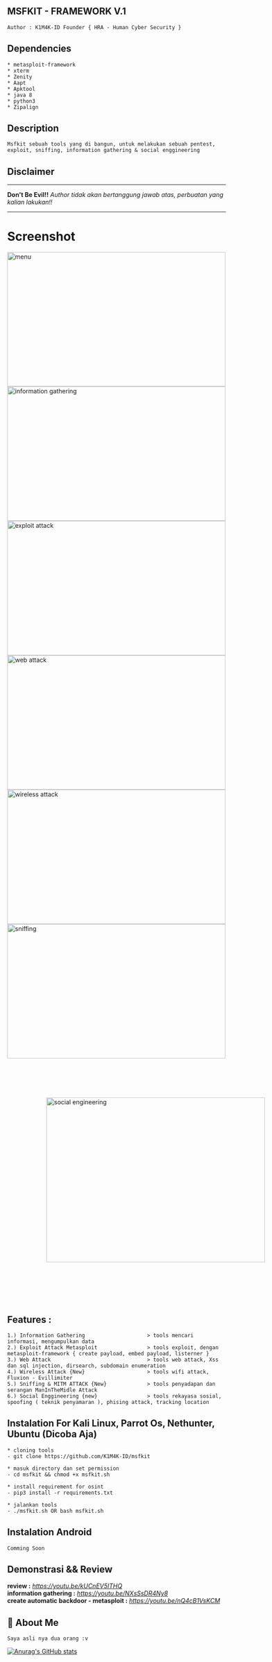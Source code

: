 ## MSFKIT - FRAMEWORK V.1
```
Author : K1M4K-ID Founder { HRA - Human Cyber Security }
```

## Dependencies
```
* metasploit-framework
* xterm
* Zenity
* Aapt
* Apktool
* java 8
* python3
* Zipalign
```

## Description
 ```
Msfkit sebuah tools yang di bangun, untuk melakukan sebuah pentest, exploit, sniffing, information gathering & social enggineering
 ```
 
## Disclaimer
*** 
<b>Don't Be Evil!!</b> <i>Author tidak akan bertanggung jawab atas, perbuatan yang kalian lakukan!!</i>
***
 
# Screenshot 
<img src="/images/menu" alt="menu" style="width:503px;height:310px;"> <img src="/images/information%20gathering" alt="information gathering" style="width:503px;height:310px;">
<img src="/images/exploit%20attack" alt="exploit attack" style="width:503px;height:310px;"> <img src="/images/web%20attack" alt="web attack" style="width:503px;height:310px;">
<img src="/images/wifi%20attack" alt="wireless attack" style="width:503px;height:310px;"> <img src="/images/sniffing" alt="sniffing" style="width:503px;height:310px;"> 
<img src="/images/social%20engineering" alt="social engineering" style="width:505px;height:380px;margin: 90px;width: 100%;">

## Features : 
```  
1.) Information Gathering                    > tools mencari informasi, mengumpulkan data
2.) Exploit Attack Metasploit                > tools exploit, dengan metasploit-framework { create payload, embed payload, listerner }
3.) Web Attack                               > tools web attack, Xss dan sql injection, dirsearch, subdomain enumeration
4.) Wireless Attack {New}                    > tools wifi attack, Fluxion - Evillimiter
5.) Sniffing & MITM ATTACK {New}             > tools penyadapan dan serangan ManInTheMidle Attack
6.) Social Enggineering {new}                > tools rekayasa sosial, spoofing ( teknik penyamaran ), phising attack, tracking location
```
## Instalation For Kali Linux, Parrot Os, Nethunter, Ubuntu (Dicoba Aja)
```
* cloning tools
- git clone https://github.com/K1M4K-ID/msfkit

* masuk directory dan set permission
- cd msfkit && chmod +x msfkit.sh

* install requirement for osint
- pip3 install -r requirements.txt

* jalankan tools
- ./msfkit.sh OR bash msfkit.sh
```

## Instalation Android
```
Comming Soon
```

## Demonstrasi && Review

<b>review :</b> <i>https://youtu.be/kUCnEV5ITHQ</i><br>
<b>information gathering :</b> <i>https://youtu.be/NXsSsDR4Ny8</i><br>
<b>create automatic backdoor - metasploit :</b> <i>https://youtu.be/nQ4cB1VsKCM</i>


## 🚀 About Me
```
Saya asli nya dua orang :v
```


[![Anurag's GitHub stats](https://github-readme-stats.vercel.app/api?username=K1M4K-ID)](https://github.com/anuraghazra/github-readme-stats)
